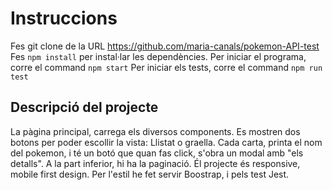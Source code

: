 # Instruccions

Fes git clone de la URL https://github.com/maria-canals/pokemon-API-test
Fes `npm install` per instal·lar les dependències.
Per iniciar el programa, corre el command `npm start`
Per iniciar els tests, corre el command `npm run test`

## Descripció del projecte

La pàgina principal, carrega els diversos components. Es mostren dos botons per poder escollir la vista:
Llistat o graella.
Cada carta, printa el nom del pokemon, i té un botó que quan fas click, s'obra un modal amb "els detalls".
A la part inferior, hi ha la paginació.
Él projecte és responsive, mobile first design.
Per l'estil he fet servir Boostrap, i pels test Jest.
